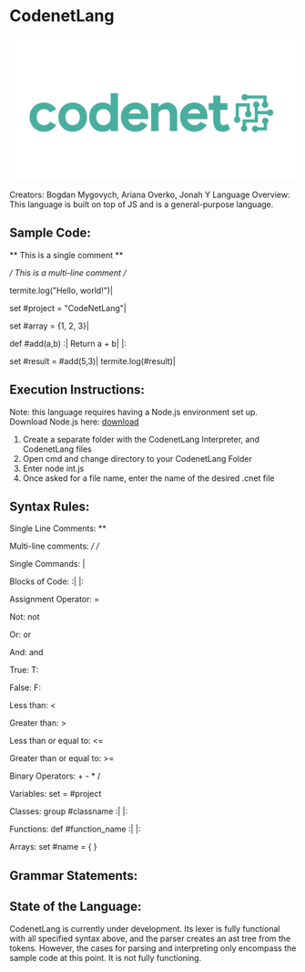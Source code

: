 # CodenetLang

![logo](<codenet logo.png>)

Creators: Bogdan Mygovych, Ariana Overko, Jonah Y
Language Overview: This language is built on top of JS and is a general-purpose language.

## Sample Code: 

** This is a single comment **

*/ This is
   a multi-line
   comment /*

termite.log("Hello, world!")|

set #project = "CodeNetLang"|

set #array = {1, 2, 3}|

def #add(a,b) :| 
	Return a + b|
|:

set #result = #add(5,3)|
termite.log(#result)| 

## Execution Instructions: 
Note: this language requires having a Node.js environment set up. 
Download Node.js here: [download](https://nodejs.org/en/download)

1) Create a separate folder with the CodenetLang Interpreter, and CodenetLang files
2) Open cmd and change directory to your CodenetLang Folder
3) Enter node int.js
4) Once asked for a file name, enter the name of the desired .cnet file

## Syntax Rules: 

  Single Line Comments:  **    

  Multi-line comments:  */    /*

  Single Commands: |

  Blocks of Code: :|   |:

  Assignment Operator:  =

  Not: not

  Or: or

  And: and

  True: T:

  False: F:

  Less than:  <

  Greater than: >

  Less than or equal to: <=

  Greater than or equal to: >=

  Binary Operators:  +  -  *  /  

  Variables: set = #project

  Classes: group #classname :|  |:

  Functions: def #function_name :|   |:

  Arrays: set #name = {  } 

## Grammar Statements:


## State of the Language:
CodenetLang is currently under development. Its lexer is fully functional with all specified syntax above, and the parser creates an ast tree from the tokens. However, the cases for parsing and interpreting only encompass the sample code at this point. It is not fully functioning.


    